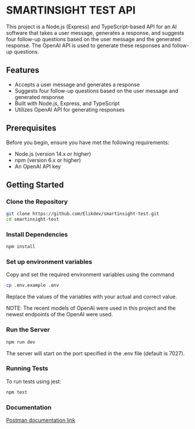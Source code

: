 # SMARTINSIGHT TEST API
This project is a Node.js (Express) and TypeScript-based API for an AI software that takes a user message, generates a response, and suggests four follow-up questions based on the user message and the generated response. The OpenAI API is used to generate these responses and follow-up questions.

## Features

- Accepts a user message and generates a response
- Suggests four follow-up questions based on the user message and generated response
- Built with Node.js, Express, and TypeScript
- Utilizes OpenAI API for generating responses

## Prerequisites

Before you begin, ensure you have met the following requirements:

- Node.js (version 14.x or higher)
- npm (version 6.x or higher)
- An OpenAI API key

## Getting Started

### Clone the Repository

```bash
git clone https://github.com/Elikdev/smartinsight-test.git
cd smartinsight-test
```

### Install Dependencies

```bash
npm install
```

### Set up environment variables

Copy and set the required environment variables using the command

```bash
cp .env.example .env
```

Replace the values of the variables with your actual and correct value. 

NOTE: The recent models of OpenAI were used in this project and the newest endpoints of the OpenAI were used. 

### Run the Server

```bash
npm run dev
```

The server will start on the port specified in the .env file (default is 7027).

### Running Tests

To run tests using jest:

```bash
npm test
```

### Documentation

[Postman documentation link](https://documenter.getpostman.com/view/9087902/2sA3JT3yMz)